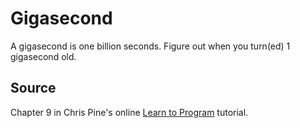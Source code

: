 # Gigasecond

A gigasecond is one billion seconds. Figure out when you turn(ed) 1 gigasecond old.

## Source
Chapter 9 in Chris Pine's online [Learn to Program](http://pine.fm/LearnToProgram/?Chapter=09) tutorial.

